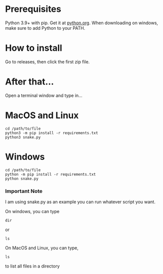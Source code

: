 # Prerequisites
Python 3.9+ with pip. Get it at [python.org](http://https://www.python.org/downloads/). When downloading on windows, make sure to add Python to your PATH.

# How to install


Go to releases, then click the first zip file.

# After that...

Open a terminal window
and type in...

# MacOS and Linux
```
cd /path/to/file
python3 -m pip install -r requirements.txt
python3 snake.py
```

# Windows
```
cd /path/to/file
python -m pip install -r requirements.txt
python snake.py
```
### Important Note

I am using snake.py as an example you can run whatever script you want.

On windows, you can type 
```
dir
```
or
```
ls
```
On MacOS and Linux, you can type,
```
ls
```
to list all files in a directory



